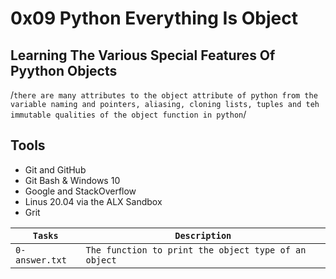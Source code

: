 # 0x09 Python Everything Is Object

## Learning The Various Special Features Of Pyython Objects

/```there are many attributes to the object attribute of python from the variable naming and pointers, aliasing, cloning lists, tuples and teh immutable qualities of the object function in python```/

## Tools 

* Git and GitHub
* Git Bash & Windows 10
* Google and StackOverflow
* Linus 20.04 via the ALX Sandbox
* Grit

| `Tasks` | `Description` |
| ------- | ------------- |
| `0-answer.txt` | `The function to print the object type of an object` |

